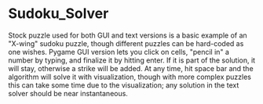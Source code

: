 # Sudoku_Solver

Stock puzzle used for both GUI and text versions is a basic example of an "X-wing" sudoku puzzle, though different puzzles can be hard-coded as one wishes. Pygame GUI version lets you click on cells, "pencil in" a number by typing, and finalize it by hitting enter. If it is part of the solution, it will stay, otherwise a strike will be added. At any time, hit space bar and the algorithm will solve it with visualization, though with more complex puzzles this can take some time due to the visualization; any solution in the text solver should be near instantaneous.
